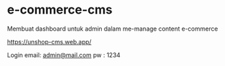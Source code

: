 # e-commerce-cms
Membuat dashboard untuk admin dalam me-manage content e-commerce

https://unshop-cms.web.app/

Login
email: admin@mail.com
pw   : 1234
